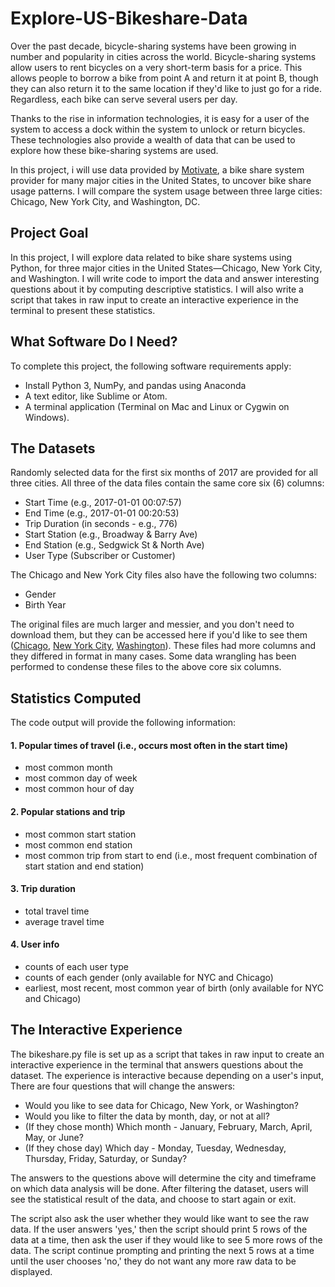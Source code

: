 
# Explore-US-Bikeshare-Data

 Over the past decade, bicycle-sharing systems have been growing in number and popularity in cities across the world. Bicycle-sharing systems allow users to rent bicycles on a very short-term basis for a price. This allows people to borrow a bike from point A and return it at point B, though they can also return it to the same location if they'd like to just go for a ride. Regardless, each bike can serve several users per day.

 Thanks to the rise in information technologies, it is easy for a user of the system to access a dock within the system to unlock or return bicycles. These technologies also provide a wealth of data that can be used to explore how these bike-sharing systems are used.

In this project, i will use data provided by [Motivate](https://www.motivateco.com/), a bike share system provider for many major cities in the United States, to uncover bike share usage patterns. I will compare the system usage between three large cities: Chicago, New York City, and Washington, DC.


## Project Goal
In this project, I will explore data related to bike share systems using Python, for three major cities in the United States—Chicago, New York City, and Washington. I will write code to import the data and answer interesting questions about it by computing descriptive statistics. I will also write a script that takes in raw input to create an interactive experience in the terminal to present these statistics.
## What Software Do I Need?
To complete this project, the following software requirements apply:
- Install Python 3, NumPy, and pandas using Anaconda
- A text editor, like Sublime or Atom.
- A terminal application (Terminal on Mac and Linux or Cygwin on Windows).

## The Datasets
Randomly selected data for the first six months of 2017 are provided for all three cities. All three of the data files contain the same core six (6) columns:
- Start Time (e.g., 2017-01-01 00:07:57)
- End Time (e.g., 2017-01-01 00:20:53)
- Trip Duration (in seconds - e.g., 776)
- Start Station (e.g., Broadway & Barry Ave)
- End Station (e.g., Sedgwick St & North Ave)
- User Type (Subscriber or Customer)

The Chicago and New York City files also have the following two columns:
- Gender
- Birth Year

The original files are much larger and messier, and you don't need to download them, but they can be accessed here if you'd like to see them ([Chicago](https://www.divvybikes.com/system-data), [New York City](https://www.citibikenyc.com/system-data), [Washington](https://www.capitalbikeshare.com/system-data)). These files had more columns and they differed in format in many cases. Some data wrangling has been performed to condense these files to the above core six columns.
## Statistics Computed
The code output will provide the following information:

#### 1. Popular times of travel (i.e., occurs most often in the start time)

- most common month
- most common day of week
- most common hour of day

#### 2. Popular stations and trip

- most common start station
- most common end station
- most common trip from start to end (i.e., most frequent combination of start station and end station)

#### 3. Trip duration

- total travel time
- average travel time

#### 4. User info

- counts of each user type
- counts of each gender (only available for NYC and Chicago)
- earliest, most recent, most common year of birth (only available for NYC and Chicago)
## The Interactive Experience
The bikeshare.py file is set up as a script that takes in raw input to create an interactive experience in the terminal that answers questions about the dataset. The experience is interactive because depending on a user's input,  There are four questions that will change the answers:
- Would you like to see data for Chicago, New York, or Washington?
- Would you like to filter the data by month, day, or not at all?
- (If they chose month) Which month - January, February, March, April, May, or June?
- (If they chose day) Which day - Monday, Tuesday, Wednesday, Thursday, Friday, Saturday, or Sunday?

The answers to the questions above will determine the city and timeframe on which data analysis will be done. After filtering the dataset, users will see the statistical result of the data, and choose to start again or exit.

The script also ask the user whether they would like want to see the raw data. If the user answers 'yes,' then the script should print 5 rows of the data at a time, then ask the user if they would like to see 5 more rows of the data. The script continue prompting and printing the next 5 rows at a time until the user chooses 'no,' they do not want any more raw data to be displayed.
